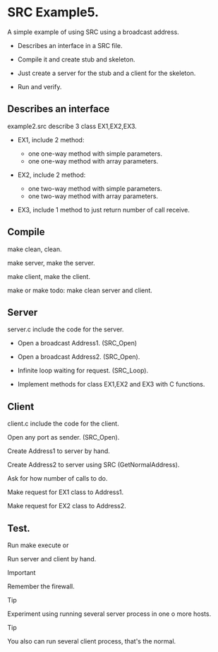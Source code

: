 # SRC Example5.
A simple example of using SRC using a broadcast address.

- Describes an interface in a SRC file.

- Compile it and create stub and skeleton.

- Just create a server for the stub and a client for the skeleton.

- Run and verify.

## Describes an interface

  example2.src describe 3 class EX1,EX2,EX3.
  
  - EX1, include 2 method:
     - one one-way method with simple parameters.
     - one one-way method with array parameters.

  - EX2, include 2 method:
     - one two-way method with simple parameters.
     - one two-way method with array parameters.

  - EX3, include 1 method to just return number of call receive.
  
## Compile

  make clean, clean. 
  
  make server, make the server.
  
  make client, make the client.
  
  make or make todo: make clean server and client.

## Server

server.c include the code for the server.

- Open a broadcast Address1. (SRC_Open)

- Open a broadcast Address2. (SRC_Open).

- Infinite loop waiting for request. (SRC_Loop).

- Implement methods for class EX1,EX2 and EX3 with C functions.


## Client

client.c include the code for the client.

Open any port as sender. (SRC_Open).

Create Address1 to server by hand.

Create Address2 to server using SRC (GetNormalAddress).

Ask for how number of calls to do.

Make request for EX1 class to Address1.

Make request for EX2 class to Address2.


## Test.

Run make execute or 

Run server and client by hand.

> [!IMPORTANT]
> Remember the firewall.

> [!TIP]
> Experiment using running several server process in one o more hosts.

> [!TIP]
> You also can run several client process, that's the normal.
